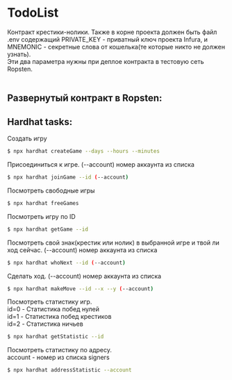 # TodoList

Контракт крестики-нолики.
Также в корне проекта должен быть файл .env содержащий PRIVATE_KEY - приватный ключ проекта Infura, и MNEMONIC - секретные слова от кошелька(те которые никто не должен узнать).<br/>
Эти два параметра нужны при деплое контракта в тестовую сеть Ropsten.<br/>
<br/>

## Развернутый контракт в Ropsten:<br/>

## Hardhat tasks:

Создать игру

```bash
$ npx hardhat createGame --days --hours --minutes
```

Присоединиться к игре. (--account) номер аккаунта из списка

```bash
$ npx hardhat joinGame --id (--account)
```

Посмотреть свободные игры

```bash
$ npx hardhat freeGames
```

Посмотреть игру по ID

```bash
$ npx hardhat getGame --id
```

Посмотреть свой знак(крестик или нолик) в выбранной игре и твой ли ход сейчас. (--account) номер аккаунта из списка

```bash
$ npx hardhat whoNext --id (--account)
```

Сделать ход. (--account) номер аккаунта из списка

```bash
$ npx hardhat makeMove --id --x --y (--account)
```

Посмотреть статистику игр.<br>
id=0 - Статистика побед нулей<br>
id=1 - Статистика побед крестиков<br>
id=2 - Статистика ничьев<br>

```bash
$ npx hardhat getStatistic --id
```

Посмотреть статистику по адресу.<br>
account - номер из списка signers

```bash
$ npx hardhat addressStatistic --account
```
